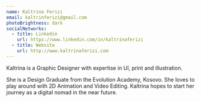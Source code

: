 ```yaml
---
name: Kaltrina Ferizi
email: kaltrinferizi@gmail.com
photoBrightness: dark
socialNetworks:
  - title: Linkedin
    url: https://www.linkedin.com/in/kaltrinaferizi
  - title: Website
    url: http://www.kaltrinaferizi.com
---
```


Kaltrina is a Graphic Designer with expertise in <abbr>UI</abbr>, print and illustration. 

She is a Design Graduate from the Evolution Academy, Kosovo. She loves to play around with <abbr>2D</abbr> Animation and Video Editing. Kaltrina hopes to start her journey as a digital nomad in the near future. 
